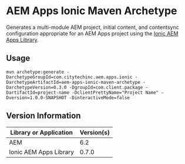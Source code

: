 # AEM Apps Ionic Maven Archetype

Generates a multi-module AEM project, initial content, and contentsync configuration appropriate for an AEM Apps project 
using the [Ionic AEM Apps Library](https://github.com/Citytechinc/ionic-aem-apps).

## Usage

```
mvn archetype:generate -DarchetypeGroupId=com.citytechinc.aem.apps.ionic -DarchetypeArtifactId=aem-apps-ionic-maven-archetype -DarchetypeVersion=0.3.0 -DgroupId=com.client.package -DartifactId=project-name -DclientPrettyName="Project Name" -Dversion=1.0.0-SNAPSHOT -DinteractiveMode=false
```

## Version Information

Library or Application | Version(s)
---------------------- | ----------
AEM                    | 6.2
Ionic AEM Apps Library | 0.7.0